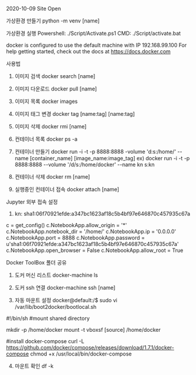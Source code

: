 2020-10-09 Site Open

가상환경 만들기
python -m venv [name]

가상환경 실행
Powershell: ./Script/Activate.ps1
CMD: ./Script/activate.bat

docker is configured to use the default machine with IP 192.168.99.100
For help getting started, check out the docs at https://docs.docker.com

사용법

1. 이미지 검색
docker search [name]

2. 이미지 다운로드
docker pull [name]

3. 이미지 목록
docker images

4. 이미지 태그 변경
docker tag [name:tag] [name:tag]

5. 이미지 삭제
docker rmi [name]

6. 컨테이너 목록
docker ps -a

7. 컨테이너 만들기
docker run -i -t -p 8888:8888 -volume 'd:s\:/home/' --name [container_name] [image_name:image_tag]
ex) docker run -i -t -p 8888:8888 --volume '/d/s:/home/docker' --name kn s:kn

8. 컨테이너 삭제
docker rm [name]

9. 실행중인 컨테이너 접속
docker attach [name]

Jupyter 외부 접속 설정
1. kn: sha1:06f70921efde:a347bc1623af18c5b4bf97e646870c457935c67a

c = get_config()
c.NotebookApp.allow_origin = '*'
c.NotebookApp.notebook_dir = '/home/'
c.NotebookApp.ip = '0.0.0.0'
c.NotebookApp.port = 8888
c.NotebookApp.password = u'sha1:06f70921efde:a347bc1623af18c5b4bf97e646870c457935c67a'
c.NotebookApp.open_browser = False
c.NotebookApp.allow_root = True

Docker ToolBox 폴더 공유
1. 도커 머신 리스트
docker-machine ls

2. 도커 ssh 연결
docker-machine ssh [name]

3. 자동 마운트 설정
docker@default:/$ sudo vi /var/lib/boot2docker/bootlocal.sh

#!/bin/sh
#mount shared directory

mkdir -p /home/docker
mount -t vboxsf [source] /home/docker

#install docker-compose
curl -L https://github.com/docker/compose/releases/download/1.7.1/docker-compose
chmod +x /usr/local/bin/docker-compose

4. 마운트 확인
df -k
